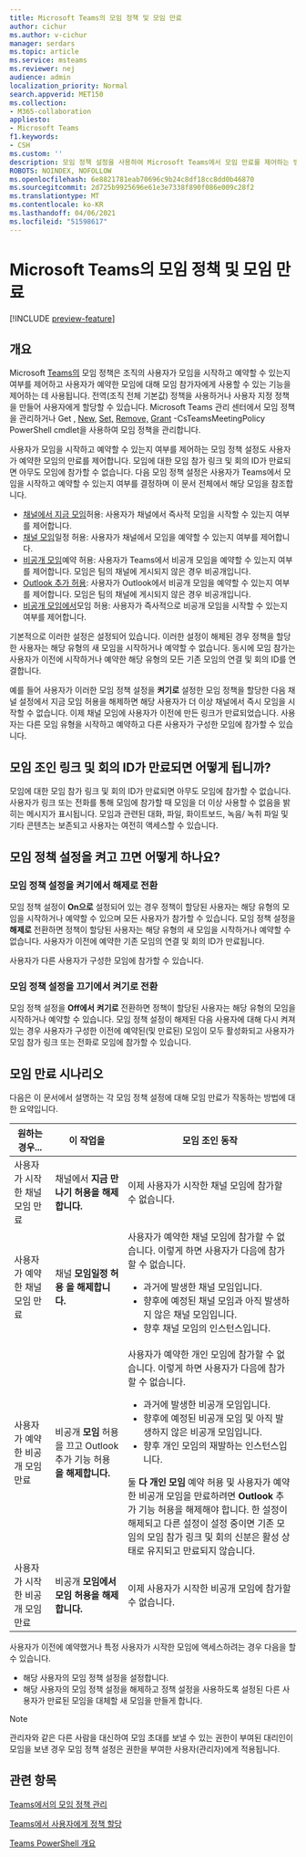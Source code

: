```yaml
---
title: Microsoft Teams의 모임 정책 및 모임 만료
author: cichur
ms.author: v-cichur
manager: serdars
ms.topic: article
ms.service: msteams
ms.reviewer: nej
audience: admin
localization_priority: Normal
search.appverid: MET150
ms.collection:
- M365-collaboration
appliesto:
- Microsoft Teams
f1.keywords:
- CSH
ms.custom: ''
description: 모임 정책 설정을 사용하여 Microsoft Teams에서 모임 만료를 제어하는 방법에 대해 자세히 알아보습니다.
ROBOTS: NOINDEX, NOFOLLOW
ms.openlocfilehash: 6e8821781eab70696c9b24c8df18cc8dd0b46870
ms.sourcegitcommit: 2d725b9925696e61e3e7338f890f086e009c28f2
ms.translationtype: MT
ms.contentlocale: ko-KR
ms.lasthandoff: 04/06/2021
ms.locfileid: "51598617"
---
```

# <a name="meeting-policies-and-meeting-expiration-in-microsoft-teams"></a>Microsoft Teams의 모임 정책 및 모임 만료

[!INCLUDE [preview-feature](includes/preview-feature.md)]

## <a name="overview"></a>개요

Microsoft [Teams의](meeting-policies-in-teams.md) 모임 정책은 조직의 사용자가 모임을 시작하고 예약할 수 있는지 여부를 제어하고 사용자가 예약한 모임에 대해 모임 참가자에게 사용할 수 있는 기능을 제어하는 데 사용됩니다. 전역(조직 전체 기본값) 정책을 사용하거나 사용자 지정 정책을 만들어 사용자에게 할당할 수 있습니다. Microsoft Teams 관리 센터에서 모임 정책을 관리하거나 Get [,](/powershell/module/skype/get-csteamsmeetingpolicy) [New,](/powershell/module/skype/new-csteamsmeetingpolicy) [Set,](/powershell/module/skype/set-csteamsmeetingpolicy) [Remove,](/powershell/module/skype/remove-csteamsmeetingpolicy) [Grant](/powershell/module/skype/grant-csteamsmeetingpolicy) -CsTeamsMeetingPolicy PowerShell cmdlet을 사용하여 모임 정책을 관리합니다.

사용자가 모임을 시작하고 예약할 수 있는지 여부를 제어하는 모임 정책 설정도 사용자가 예약한 모임의 만료를 제어합니다. 모임에 대한 모임 참가 링크 및 회의 ID가 만료되면 아무도 모임에 참가할 수 없습니다. 다음 모임 정책 설정은 사용자가 Teams에서 모임을 시작하고 예약할 수 있는지 여부를 결정하며 이 문서 전체에서 해당 모임을 참조합니다.

- [채널에서 지금 모임](meeting-policies-in-teams-general.md#allow-meet-now-in-channels)허용: 사용자가 채널에서 즉사적 모임을 시작할 수 있는지 여부를 제어합니다.
- [채널 모임](meeting-policies-in-teams-general.md#allow-channel-meeting-scheduling)일정 허용: 사용자가 채널에서 모임을 예약할 수 있는지 여부를 제어합니다.
- [비공개 모임](meeting-policies-in-teams-general.md#allow-scheduling-private-meetings)예약 허용: 사용자가 Teams에서 비공개 모임을 예약할 수 있는지 여부를 제어합니다. 모임은 팀의 채널에 게시되지 않은 경우 비공개입니다.
- [Outlook 추가 허용](meeting-policies-in-teams-general.md#allow-the-outlook-add-in): 사용자가 Outlook에서 비공개 모임을 예약할 수 있는지 여부를 제어합니다. 모임은 팀의 채널에 게시되지 않은 경우 비공개입니다.
- [비공개 모임에서](meeting-policies-in-teams-general.md#allow-meet-now-in-private-meetings)모임 허용: 사용자가 즉사적으로 비공개 모임을 시작할 수 있는지 여부를 제어합니다.

기본적으로 이러한 설정은 설정되어 있습니다. 이러한 설정이 해제된 경우 정책을 할당한 사용자는 해당 유형의 새 모임을 시작하거나 예약할 수 없습니다. 동시에 모임 참가는 사용자가 이전에 시작하거나 예약한 해당 유형의 모든 기존 모임의 연결 및 회의 ID를 연결합니다.

예를 들어 사용자가 이러한 모임 정책 설정을 **켜기로** 설정한 모임 정책을 할당한  다음 채널 설정에서 지금 모임 허용을 해제하면 해당 사용자가 더 이상 채널에서 즉시 모임을 시작할 수 없습니다. 이제 채널 모임에 사용자가 이전에 만든 링크가 만료되었습니다. 사용자는 다른 모임 유형을 시작하고 예약하고 다른 사용자가 구성한 모임에 참가할 수 있습니다.

## <a name="what-happens-when-the-meeting-join-link-and-conference-id-expire"></a>모임 조인 링크 및 회의 ID가 만료되면 어떻게 됩니까?

모임에 대한 모임 참가 링크 및 회의 ID가 만료되면 아무도 모임에 참가할 수 없습니다. 사용자가 링크 또는 전화를 통해 모임에 참가할 때 모임을 더 이상 사용할 수 없음을 밝히는 메시지가 표시됩니다. 모임과 관련된 대화, 파일, 화이트보드, 녹음/ 녹취 파일 및 기타 콘텐츠는 보존되고 사용자는 여전히 액세스할 수 있습니다.

## <a name="what-happens-when-you-turn-on-and-turn-off-a-meeting-policy-setting"></a>모임 정책 설정을 켜고 끄면 어떻게 하나요?

### <a name="switch-a-meeting-policy-setting-from-on-to-off"></a>모임 정책 설정을 켜기에서 해제로 전환

모임 정책 설정이 **On으로** 설정되어 있는 경우 정책이 할당된 사용자는 해당 유형의 모임을 시작하거나 예약할 수 있으며 모든 사용자가 참가할 수 있습니다. 모임 정책 설정을 **해제로** 전환하면 정책이 할당된 사용자는 해당 유형의 새 모임을 시작하거나 예약할 수 없습니다. 사용자가 이전에 예약한 기존 모임의 연결 및 회의 ID가 만료됩니다.

사용자가 다른 사용자가 구성한 모임에 참가할 수 있습니다.

### <a name="switch-a-meeting-policy-setting-from-off-to-on"></a>모임 정책 설정을 끄기에서 켜기로 전환

모임 정책 설정을 **Off에서** **켜기로** 전환하면 정책이 할당된 사용자는 해당 유형의 모임을 시작하거나 예약할 수 있습니다. 모임 정책 설정이 해제된 다음 사용자에 대해 다시 켜져 있는 경우 사용자가 구성한 이전에 예약된(및 만료된) 모임이 모두 활성화되고 사용자가 모임 참가 링크 또는 전화로 모임에 참가할 수 있습니다.  

## <a name="meeting-expiration-scenarios"></a>모임 만료 시나리오

다음은 이 문서에서 설명하는 각 모임 정책 설정에 대해 모임 만료가 작동하는 방법에 대한 요약입니다. 

|원하는 경우... |이 작업을  |모임 조인 동작  |
|---------|---------|---------|
|사용자가 시작한 채널 모임 만료  |채널에서 **지금 만나기 허용을 해제합니다.**|이제 사용자가 시작한 채널 모임에 참가할 수 없습니다.         |
|사용자가 예약한 채널 모임 만료   |채널 **모임일정 허용 을 해제합니다.**         |사용자가 예약한 채널 모임에 참가할 수 없습니다. 이렇게 하면 사용자가 다음에 참가할 수 없습니다.<ul><li>과거에 발생한 채널 모임입니다.</li> <li>향후에 예정된 채널 모임과 아직 발생하지 않은 채널 모임입니다.</li><li>향후 채널 모임의 인스턴스입니다.</li></ul>       |
|사용자가 예약한 비공개 모임 만료    |비공개 **모임**  허용을 끄고 Outlook 추가 기능 허용 **을 해제합니다.**          |사용자가 예약한 개인 모임에 참가할 수 없습니다. 이렇게 하면 사용자가 다음에 참가할 수 없습니다. <ul><li>과거에 발생한 비공개 모임입니다.</li> <li>향후에 예정된 비공개 모임 및 아직 발생하지 않은 비공개 모임입니다.</li><li>향후 개인 모임의 재발하는 인스턴스입니다.</li></ul> 둘 **다 개인 모임** 예약 허용 및 사용자가 예약한 비공개 모임을 만료하려면 **Outlook** 추가 기능 허용을 해제해야 합니다. 한 설정이 해제되고 다른 설정이 설정 중이면 기존 모임의 모임 참가 링크 및 회의 신분은 활성 상태로 유지되고 만료되지 않습니다.      |
|사용자가 시작한 비공개 모임 만료  |비공개 **모임에서 모임 허용을 해제합니다.**          |이제 사용자가 시작한 비공개 모임에 참가할 수 없습니다.         |

사용자가 이전에 예약했거나 특정 사용자가 시작한 모임에 액세스하려는 경우 다음을 할 수 있습니다.

- 해당 사용자의 모임 정책 설정을 설정합니다.
- 해당 사용자의 모임 정책 설정을 해제하고 정책 설정을 사용하도록 설정된 다른 사용자가 만료된 모임을 대체할 새 모임을 만들게 합니다.

> [!NOTE]
> 관리자와 같은 다른 사람을 대신하여 모임 초대를 보낼 수 있는 권한이 부여된 대리인이 모임을 보낸 경우 모임 정책 설정은 권한을 부여한 사용자(관리자)에게 적용됩니다.

## <a name="related-topics"></a>관련 항목

[Teams에서의 모임 정책 관리](meeting-policies-in-teams.md)

[Teams에서 사용자에게 정책 할당](assign-policies.md)

[Teams PowerShell 개요](teams-powershell-overview.md)
